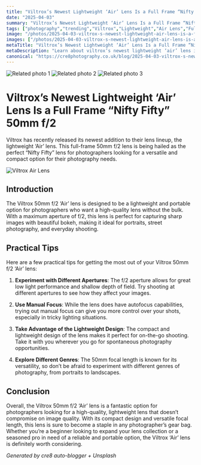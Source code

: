 ```yaml
---
title: "Viltrox’s Newest Lightweight ‘Air’ Lens Is a Full Frame “Nifty Fifty” 50mm f/2"
date: "2025-04-03"
summary: "Viltrox’s Newest Lightweight ‘Air’ Lens Is a Full Frame “Nifty Fifty” 50mm f/2 - A trending topic in photography."
tags: ["photography","trending","Viltrox","Lightweight","Air Lens","Full Frame","Nifty Fifty","50mm","f/2","Photography","Versatile","Compact"]
image: "/photos/2025-04-03-viltrox-s-newest-lightweight-air-lens-is-a-full-frame-nifty-fifty-50mm-f-2-1.jpg"
images: ["/photos/2025-04-03-viltrox-s-newest-lightweight-air-lens-is-a-full-frame-nifty-fifty-50mm-f-2-1.jpg","/photos/2025-04-03-viltrox-s-newest-lightweight-air-lens-is-a-full-frame-nifty-fifty-50mm-f-2-2.jpg","/photos/2025-04-03-viltrox-s-newest-lightweight-air-lens-is-a-full-frame-nifty-fifty-50mm-f-2-3.jpg"]
metaTitle: "Viltrox’s Newest Lightweight ‘Air’ Lens Is a Full Frame “Nifty Fifty” 50mm f/2 | cre8 Photography"
metaDescription: "Learn about viltrox’s newest lightweight ‘air’ lens is a full frame “nifty fifty” 50mm f/2 in photography with practical tips and insights."
canonical: "https://cre8photography.co.uk/blog/2025-04-03-viltrox-s-newest-lightweight-air-lens-is-a-full-frame-nifty-fifty-50mm-f-2"
---
```



<div class="grid grid-cols-1 sm:grid-cols-2 md:grid-cols-3 gap-4">
  <img src="/photos/2025-04-03-viltrox-s-newest-lightweight-air-lens-is-a-full-frame-nifty-fifty-50mm-f-2-1.jpg" alt="Related photo 1" class="w-full rounded-lg" />
<img src="/photos/2025-04-03-viltrox-s-newest-lightweight-air-lens-is-a-full-frame-nifty-fifty-50mm-f-2-2.jpg" alt="Related photo 2" class="w-full rounded-lg" />
<img src="/photos/2025-04-03-viltrox-s-newest-lightweight-air-lens-is-a-full-frame-nifty-fifty-50mm-f-2-3.jpg" alt="Related photo 3" class="w-full rounded-lg" />
</div>


# Viltrox’s Newest Lightweight ‘Air’ Lens Is a Full Frame “Nifty Fifty” 50mm f/2

Viltrox has recently released its newest addition to their lens lineup, the lightweight ‘Air’ lens. This full-frame 50mm f/2 lens is being hailed as the perfect “Nifty Fifty” lens for photographers looking for a versatile and compact option for their photography needs.

![Viltrox Air Lens](/path/to/image)

## Introduction

The Viltrox 50mm f/2 ‘Air’ lens is designed to be a lightweight and portable option for photographers who want a high-quality lens without the bulk. With a maximum aperture of f/2, this lens is perfect for capturing sharp images with beautiful bokeh, making it ideal for portraits, street photography, and everyday shooting.

## Practical Tips

Here are a few practical tips for getting the most out of your Viltrox 50mm f/2 ‘Air’ lens:

1. **Experiment with Different Apertures**: The f/2 aperture allows for great low light performance and shallow depth of field. Try shooting at different apertures to see how they affect your images.

2. **Use Manual Focus**: While the lens does have autofocus capabilities, trying out manual focus can give you more control over your shots, especially in tricky lighting situations.

3. **Take Advantage of the Lightweight Design**: The compact and lightweight design of the lens makes it perfect for on-the-go shooting. Take it with you wherever you go for spontaneous photography opportunities.

4. **Explore Different Genres**: The 50mm focal length is known for its versatility, so don’t be afraid to experiment with different genres of photography, from portraits to landscapes.

## Conclusion

Overall, the Viltrox 50mm f/2 ‘Air’ lens is a fantastic option for photographers looking for a high-quality, lightweight lens that doesn’t compromise on image quality. With its compact design and versatile focal length, this lens is sure to become a staple in any photographer’s gear bag. Whether you’re a beginner looking to expand your lens collection or a seasoned pro in need of a reliable and portable option, the Viltrox ‘Air’ lens is definitely worth considering.

*Generated by cre8 auto-blogger + Unsplash*
